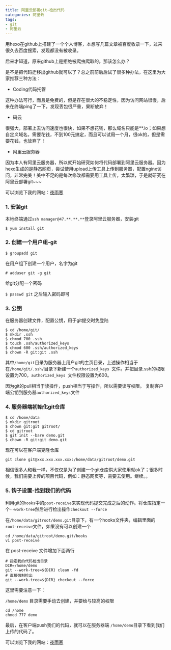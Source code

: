 ```yaml
---
title: 阿里云部署git-检出代码
categories: 阿里云
tags: 
- git
- 阿里云
---
```


用hexo在github上搭建了一个个人博客，本想写几篇文章被百度收录一下，过来很久去百度搜索，发现都没有被收录。

后来才知道，原来github上是拒绝被爬虫爬取的。那该怎么办？

<!--more-->

是不是把代码迁移出github就可以了？总之前前后后试了很多种办法，在这里为大家推荐三种方法：

* Coding代码托管

这种办法可行，而且是免费的，但是存在很大的不稳定性，因为访问网站很慢，后来在终端ping了一下，发现丢包很严重，果断放弃！

* 码云

很强大，部署上去访问速度也很快，如果不想花钱，那么域名只能是**.io；如果想自定义域名，需要花钱，不到100元搞定，而且可以试用一个月，很ok的，但是需要花钱，也放弃了！

* 阿里云服务器

因为本人有阿里云服务器，所以就开始研究如何将代码部署到阿里云服务器。因为hexo生成的是静态网页，尝试使用upload上传工具上传到服务器，配置nginx访问，非常完美！美中不足的是每次修改都需要用工具上传，太繁琐，于是就研究在阿里云部署git~~~

可以浏览下我的网站：[夜雨寒](http://guoxb.com/ '我的博客')

### 1. 安装git

本地终端通过`ssh manager@47.**.**.**`登录阿里云服务器，安装git

`$ yum install git`

### 2. 创建一个用户组-git

`$ groupadd git`

在用户组下创建一个用户，名字为git

`# adduser git -g git`

给git分配一个密码

`$ passwd git` 之后输入密码即可

### 3. 公钥

在服务器创建文件，配置公钥，用于git提交时免登陆

```
$ cd /home/git/
$ mkdir .ssh
$ chmod 700 .ssh
$ touch .ssh/authorized_keys
$ chmod 600 .ssh/authorized_keys
$ chown -R git:git .ssh
```

其中`/home/git`目录为服务器上用户git的主页目录，上述操作相当于在`/home/git/.ssh/`目录下新建一个`authorized_keys `文件。并把目录.ssh的权限设置为700，`authorized_keys `文件权限设置为600。

因为git的pull相当于读操作，push相当于写操作，所以需要读写权限。
复制客户端公钥到服务器`authorized_keys`文件

### 4. 服务器端初始化git仓库

```
$ cd /home/data
$ mkdir gitroot
$ chown git:git gitroot/
$ cd gitroot
$ git init --bare demo.git
$ chown -R git:git demo.git
```

现在可以在客户端克隆仓库

`git clone git@xxx.xxx.xxx.xxx:/home/data/gitroot/demo.git`

相信很多人和我一样，不仅仅是为了创建一个git仓库供大家使用就ok了；很多时候，我们需要上传的项目代码，例如：静态网页等，需要去使用。继续。。

### 5. 钩子设置-找到我们的代码

利用git的`hooks`中的`post-receive`来实现代码提交完成之后的动作。将仓库指定一个`--work-tree`然后进行检出操作`checkout --force`

在`/home/data/gitroot/demo.git`目录下，有一个hooks文件夹，编辑里面的`root-receive`文件，如果没有可以创建一个

```
cd /home/data/gitroot/demo.git/hooks
vi post-receive
```

在 post-receive 文件增加下面两行

```
# 指定我的代码检出目录
DIR=/home/demo
git --work-tree=${DIR} clean -fd
# 直接强制检出
git --work-tree=${DIR} checkout --force
```

这里需要注意一下：

`/home/demo` 目录需要手动去创建，并要给与较高的权限

```
cd /home
chmod 777 demo
```

最后，在客户端push我们的代码，就可以在服务器端 `/home/demo`目录下看到我们上传的代码了。

可以浏览下我的网站：[夜雨寒](http://guoxb.com/ '我的博客')